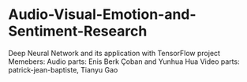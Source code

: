 # Audio-Visual-Emotion-and-Sentiment-Research
Deep Neural Network and its application with TensorFlow project
Memebers: 
Audio parts: Enis Berk Çoban and Yunhua Hua 
Video parts: patrick-jean-baptiste, Tianyu Gao
